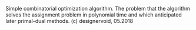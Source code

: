 Simple combinatorial optimization algorithm.
The problem that the algorithm solves the assignment problem in polynomial time and which anticipated later primal-dual methods.
(c) designervoid, 05.2018

